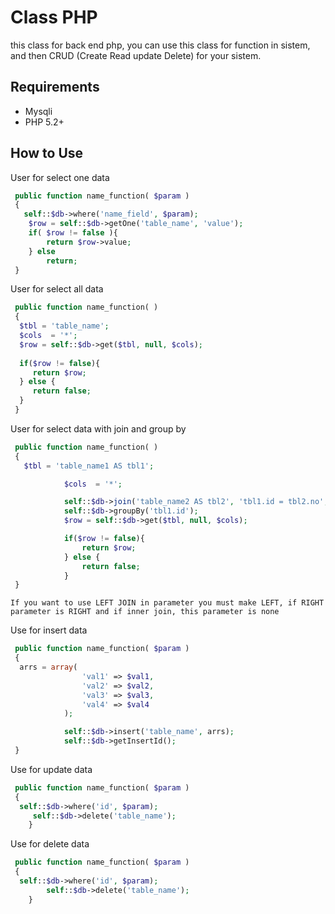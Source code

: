 Class PHP
======================

this class for back end php, you can use this class for function in sistem, and then CRUD (Create Read update Delete) for your sistem.

## Requirements

 * Mysqli
 * PHP 5.2+
 

## How to Use

 User for select one data
```php
 public function name_function( $param )
 {
   self::$db->where('name_field', $param);
 	$row = self::$db->getOne('table_name', 'value');
 	if( $row != false ){
 		return $row->value;
 	} else
 		return;
 }
```

 User for select all data
```php
 public function name_function( )
 {
  $tbl = 'table_name';
  $cols  = '*';
  $row = self::$db->get($tbl, null, $cols);
  
  if($row != false){
     return $row;
  } else {
     return false;
  }
 }
```

 User for select data with join and group by
```php
 public function name_function( )
 {
   $tbl = 'table_name1 AS tbl1';

			$cols  = '*';

			self::$db->join('table_name2 AS tbl2', 'tbl1.id = tbl2.no', 'LEFT');
			self::$db->groupBy('tbl1.id');
			$row = self::$db->get($tbl, null, $cols);

			if($row != false){
				return $row;
			} else {
				return false;
			}
 }
```
``` If you want to use LEFT JOIN in parameter you must make LEFT, if RIGHT parameter is RIGHT and if inner join, this parameter is none ```

 Use for insert data
```php
 public function name_function( $param )
 {
  arrs = array(
				'val1' => $val1,
				'val2' => $val2,
				'val3' => $val3,
				'val4' => $val4
			);

			self::$db->insert('table_name', arrs);
			self::$db->getInsertId();
 }
```

 Use for update data
```php
 public function name_function( $param )
 {
  self::$db->where('id', $param);
	 self::$db->delete('table_name');
	}
```

 Use for delete data
```php
 public function name_function( $param )
 {
  self::$db->where('id', $param);
		self::$db->delete('table_name');
	}
```

  
